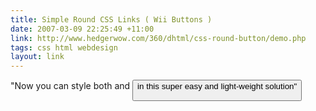```yaml
---
title: Simple Round CSS Links ( Wii Buttons )
date: 2007-03-09 22:25:49 +11:00
link: http://www.hedgerwow.com/360/dhtml/css-round-button/demo.php
tags: css html webdesign
layout: link
---
```

"Now you can style both <a /> and <button /> in this super easy and light-weight solution"
